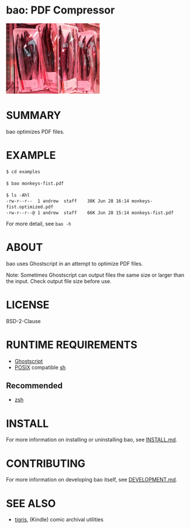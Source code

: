 # bao: PDF Compressor

![bao.png](bao.png)

# SUMMARY

bao optimizes PDF files.

# EXAMPLE

```console
$ cd examples

$ bao monkeys-fist.pdf

$ ls -Ahl
-rw-r--r--  1 andrew  staff    38K Jun 28 16:14 monkeys-fist.optimized.pdf
-rw-r--r--@ 1 andrew  staff    66K Jun 28 15:14 monkeys-fist.pdf
```

For more detail, see `bao -h`

# ABOUT

bao uses Ghostscript in an attempt to optimize PDF files.

Note: Sometimes Ghostscript can output files the same size or larger than the input. Check output file size before use.

# LICENSE

BSD-2-Clause

# RUNTIME REQUIREMENTS

* [Ghostscript](https://www.ghostscript.com/)
* [POSIX](https://pubs.opengroup.org/onlinepubs/9799919799/) compatible [sh](https://en.wikipedia.org/wiki/Unix_shell)

## Recommended

* [zsh](https://www.zsh.org/)

# INSTALL

For more information on installing or uninstalling bao, see [INSTALL.md](INSTALL.md).

# CONTRIBUTING

For more information on developing bao itself, see [DEVELOPMENT.md](DEVELOPMENT.md).

# SEE ALSO

* [tigris](https://github.com/mcandre/tigris), (Kindle) comic archival utilities
